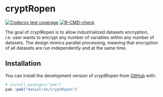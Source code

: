 
<!-- README.md is generated from README.Rmd. Please edit that file -->

# cryptRopen

<!-- badges: start -->

[![Codecov test
coverage](https://codecov.io/gh/danielrak/cryptRopen/graph/badge.svg)](https://app.codecov.io/gh/danielrak/cryptRopen)
[![R-CMD-check](https://github.com/danielrak/cryptRopen/actions/workflows/R-CMD-check.yaml/badge.svg)](https://github.com/danielrak/cryptRopen/actions/workflows/R-CMD-check.yaml)
<!-- badges: end -->

The goal of cryptRopen is to allow industrialized datasets encryption,
i.e. user wants to encrypt any number of variables within any number of
datasets. The design mimics parallel processing, meaning that encryption
of all datasets are run independently and at the same time.

## Installation

You can install the development version of cryptRopen from
[GitHub](https://github.com/) with:

``` r
# install.packages("pak")
pak::pak("danielrak/cryptRopen")
```
